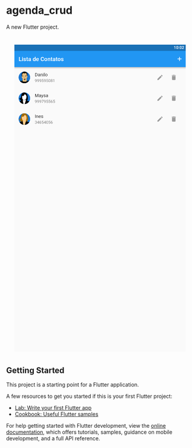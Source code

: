 # agenda_crud

A new Flutter project.

<h1 align="center">
<img src="https://github.com/DaniloPorto30/agenda_crud/blob/master/lista_contatos.png">
</h1>

## Getting Started

This project is a starting point for a Flutter application.

A few resources to get you started if this is your first Flutter project:

- [Lab: Write your first Flutter app](https://docs.flutter.dev/get-started/codelab)
- [Cookbook: Useful Flutter samples](https://docs.flutter.dev/cookbook)

For help getting started with Flutter development, view the
[online documentation](https://docs.flutter.dev/), which offers tutorials,
samples, guidance on mobile development, and a full API reference.
